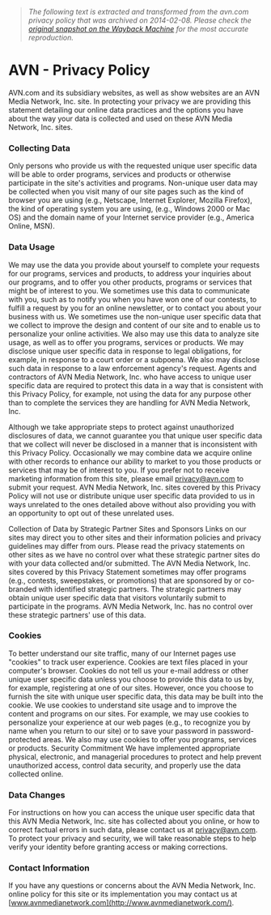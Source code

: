 > *The following text is extracted and transformed from the avn.com privacy policy that was archived on 2014-02-08. Please check the [original snapshot on the Wayback Machine](https://web.archive.org/web/20140208010947id_/http%3A//www.avn.com/about-us/privacy-policy.html) for the most accurate reproduction.*

# AVN - Privacy Policy

AVN.com and its subsidiary websites, as well as show websites are an AVN Media Network, Inc. site. In protecting your privacy we are providing this statement detailing our online data practices and the options you have about the way your data is collected and used on these AVN Media Network, Inc. sites. 

### Collecting Data

Only persons who provide us with the requested unique user specific data will be able to order programs, services and products or otherwise participate in the site's activities and programs. Non-unique user data may be collected when you visit many of our site pages such as the kind of browser you are using (e.g., Netscape, Internet Explorer, Mozilla Firefox), the kind of operating system you are using, (e.g., Windows 2000 or Mac OS) and the domain name of your Internet service provider (e.g., America Online, MSN). 

### Data Usage

We may use the data you provide about yourself to complete your requests for our programs, services and products, to address your inquiries about our programs, and to offer you other products, programs or services that might be of interest to you. We sometimes use this data to communicate with you, such as to notify you when you have won one of our contests, to fulfill a request by you for an online newsletter, or to contact you about your business with us. We sometimes use the non-unique user specific data that we collect to improve the design and content of our site and to enable us to personalize your online activities. We also may use this data to analyze site usage, as well as to offer you programs, services or products. We may disclose unique user specific data in response to legal obligations, for example, in response to a court order or a subpoena. We also may disclose such data in response to a law enforcement agency's request. Agents and contractors of AVN Media Network, Inc. who have access to unique user specific data are required to protect this data in a way that is consistent with this Privacy Policy, for example, not using the data for any purpose other than to complete the services they are handling for AVN Media Network, Inc. 

Although we take appropriate steps to protect against unauthorized disclosures of data, we cannot guarantee you that unique user specific data that we collect will never be disclosed in a manner that is inconsistent with this Privacy Policy. Occasionally we may combine data we acquire online with other records to enhance our ability to market to you those products or services that may be of interest to you. If you prefer not to receive marketing information from this site, please email [privacy@avn.com](mailto:privacy@avn.com) to submit your request. AVN Media Network, Inc. sites covered by this Privacy Policy will not use or distribute unique user specific data provided to us in ways unrelated to the ones detailed above without also providing you with an opportunity to opt out of these unrelated uses. 

Collection of Data by Strategic Partner Sites and Sponsors Links on our sites may direct you to other sites and their information policies and privacy guidelines may differ from ours. Please read the privacy statements on other sites as we have no control over what these strategic partner sites do with your data collected and/or submitted. The AVN Media Network, Inc. sites covered by this Privacy Statement sometimes may offer programs (e.g., contests, sweepstakes, or promotions) that are sponsored by or co-branded with identified strategic partners. The strategic partners may obtain unique user specific data that visitors voluntarily submit to participate in the programs. AVN Media Network, Inc. has no control over these strategic partners' use of this data. 

### Cookies

To better understand our site traffic, many of our Internet pages use "cookies" to track user experience. Cookies are text files placed in your computer's browser. Cookies do not tell us your e-mail address or other unique user specific data unless you choose to provide this data to us by, for example, registering at one of our sites. However, once you choose to furnish the site with unique user specific data, this data may be built into the cookie. We use cookies to understand site usage and to improve the content and programs on our sites. For example, we may use cookies to personalize your experience at our web pages (e.g., to recognize you by name when you return to our site) or to save your password in password-protected areas. We also may use cookies to offer you programs, services or products. Security Commitment We have implemented appropriate physical, electronic, and managerial procedures to protect and help prevent unauthorized access, control data security, and properly use the data collected online. 

### Data Changes

For instructions on how you can access the unique user specific data that this AVN Media Network, Inc. site has collected about you online, or how to correct factual errors in such data, please contact us at [privacy@avn.com](mailto:privacy@avn.com). To protect your privacy and security, we will take reasonable steps to help verify your identity before granting access or making corrections. 

### Contact Information

If you have any questions or concerns about the AVN Media Network, Inc. online policy for this site or its implementation you may contact us at [www.avnmedianetwork.com](http://www.avnmedianetwork.com/). 
